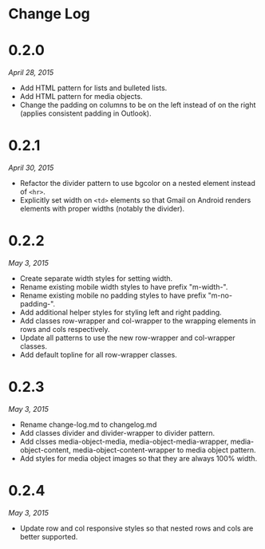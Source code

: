 # Change Log

# 0.2.0

*April 28, 2015*

- Add HTML pattern for lists and bulleted lists.
- Add HTML pattern for media objects.
- Change the padding on columns to be on the left instead of on the right (applies consistent padding in Outlook).


# 0.2.1

*April 30, 2015*

- Refactor the divider pattern to use bgcolor on a nested <td> element instead of `<hr>`.
- Explicitly set width on `<td>` elements so that Gmail on Android renders elements with proper widths (notably the divider).


# 0.2.2

*May 3, 2015*

- Create separate width styles for setting width.
- Rename existing mobile width styles to have prefix "m-width-".
- Rename existing mobile no padding styles to have prefix "m-no-padding-".
- Add additional helper styles for styling left and right padding.
- Add classes row-wrapper and col-wrapper to the wrapping <td> elements in rows and cols respectively.
- Update all patterns to use the new row-wrapper and col-wrapper classes.
- Add default topline for all row-wrapper classes.


# 0.2.3

*May 3, 2015*

- Rename change-log.md to changelog.md
- Add classes divider and divider-wrapper to divider pattern.
- Add clsses media-object-media, media-object-media-wrapper, media-object-content, media-object-content-wrapper to media object pattern.
- Add styles for media object images so that they are always 100% width.


# 0.2.4

*May 3, 2015*

- Update row and col responsive styles so that nested rows and cols are better supported.